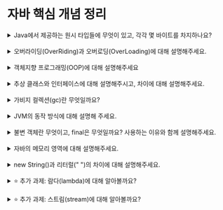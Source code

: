 # 자바 핵심 개념 정리
<details>
<summary>Java에서 제공하는 원시 타입들에 무엇이 있고, 각각 몇 바이트를 차지하나요?</summary>
<div markdown="1">
// 내용 입력
byte: 1 바이트
short: 2 바이트
int: 4 바이트
long: 8 바이트
float: 4 바이트
double: 8 바이트
char: 2 바이트
boolean: 1 바이트
</div>
</details>
<br>

<details>
<summary>오버라이딩(OverRiding)과 오버로딩(OverLoading)에 대해 설명해주세요.</summary>
<div markdown="1">
// 내용 입력
오버라이딩(Overriding)
오버라이딩은 상위 클래스에서 이미 정의된 메서드를 하위 클래스에서 재정의하는 것을 의미합니다. 
상위 클래스의 메서드 시그니처와 이름, 반환 타입 등이 완전히 일치해야하며, 
메서드 내용을 재정의하여 하위 클래스에서 구현한 내용으로 대체합니다. 
이렇게 하면 상위 클래스의 메서드를 하위 클래스에서 다르게 구현할 수 있으며, 
이를 통해 다형성을 구현할 수 있습니다.

오버로딩(Overloading)
오버로딩은 같은 이름의 메서드를 여러 개 정의하는 것을 의미합니다. 
다만, 이때 메서드 시그니처(매개변수의 타입, 개수, 순서)가 서로 달라야 합니다.
메서드 이름은 같지만 메서드 시그니처가 다르기 때문에, 컴파일러는 어떤 메서드를 호출해야 하는지 구분할 수 있습니다. 
오버로딩을 통해 메서드 이름을 일관되게 유지하면서, 같은 기능을 하는 메서드를 다양한 상황에 대해 제공할 수 있습니다.
</div>
</details>
<br>

<details>
<summary>객체지향 프로그래밍(OOP)에 대해 설명해주세요</summary>
<div markdown="1">
// 내용 입력
객체 지향 프로그래밍 이란, 많은 객체(Objcet)들이 모여서 
상호 협력하면서 데이터를 처리하는 방식의 프로그래밍 설계 방법을 일컫는다. 
좀더 쉽게 말하면, 프로그램을 묶음 단위로 잘게 쪼개서, 
추후에 가져다 쓰기 편하게 만들어 놓은 프로그래밍 방식이라고 보면 됩니다.
</div>
</details>
<br>

<details>
<summary>추상 클래스와 인터페이스에 대해 설명해주시고, 차이에 대해 설명해주세요.</summary>
<div markdown="1">
// 내용 입력
추상클래스란?
추상클래스는 일반 클래스와 별 다를 것이 없습니다. 단지, 추상 메서드를 선언하여 상속을 통해서 자손 클래스에서 완성하도록 유도하는 클래스입니다. 그래서 미완성 설계도라고도 표현합니다. 상속을 위한 클래스이기 때문에 따로 객체를 생성할 수 없습니다.
class 앞에 "abstract" 예약어를 사용하여 상속을 통해서 구현해야한다는 것을 알려주고 선언부만 작성하는 추상메서드를 선언할 수 있습니다.

인터페이스란?
추상클래스가 미완성 설계도라면 인터페이스는 기본 설계도라고 할 수 있습니다. 인터페이스도 추상클래스처럼 다른 클래스를 작성하는데 도움을 주는 목적으로 작성하고 클래스와 다르게 다중상속(구현)이 가능합니다.

차이점
차이점으로는 추상 클래스는 extends 키워드를 사용하여 상속하며, 다중 상속은 불가능합니다. 반면 인터페이스는 implements 키워드를 사용하여 상속하며, 다중 상속이 가능합니다.


</div>
</details>
<br>

<details>
<summary>가비지 컬렉션(gc)란 무엇일까요?</summary>
<div markdown="1">
// 내용 입력
메모리 관리 기법 중의 하나로, 프로그램이 동적으로 할당했던 메모리 영역 중에서 필요없게 된 영역을 해제하는 기능이다.
</div>
</details>
<br>

<details>
<summary>JVM의 동작 방식에 대해 설명해 주세요.</summary>
<div markdown="1">
// 내용 입력
VM이란 JVM은 자바 가상머신으로 자바 바이트코드를 실행 할 수 있는 주체로 JVM 덕분에 CPU나 플랫폼(OS+CPU아키텍처)과 독릭접으로 동작 가능하다. 
예를들어 리눅스에서 컴파일한 C프로그램을 윈도우에서 실행했을때 환경이 달라서 작동하지 않는다는 문제가 있다고 한다.
</div>
</details>
<br>

<details>
<summary>불변 객체란 무엇이고, final은 무엇일까요? 사용하는 이유와 함께 설명해주세요.</summary>
<div markdown="1">
// 내용 입력
불변 객체(Immutable Object)란, 생성 후 내부 상태를 변경할 수 없는 객체를 말합니다. 
즉, 한 번 생성된 후에는 그 상태가 변경되지 않으며, 새로운 상태를 갖는 새로운 객체를 생성해 반환하는 방식으로 동작합니다. 
불변 객체는 다른 객체와 공유하거나 여러 스레드에서 안전하게 사용할 수 있습니다. 
final은 변수, 메서드, 클래스 앞에 사용되어 해당 요소가 변경될 수 없다는 것을 나타내는 예약어입니다. 
final로 선언된 변수는 값이 한 번만 할당될 수 있으며, 
final로 선언된 메서드와 클래스는 상속되거나 오버라이드될 수 없습니다.
따라서, 불변 객체와 final은 모두 객체 안정성과 코드 안정성을 보장하기 위한 방법입니다. 
불변 객체는 내부 상태가 변경될 수 없는 객체를 말하며, final은 값이 변경될 수 없는 변수나 메서드, 클래스를 말합니다. 
이들은 다른 객체와 공유하거나 여러 스레드에서 안전하게 사용할 수 있도록 만들어줍니다.
</div>
</details>
<br>

<details>
<summary>자바의 메모리 영역에 대해 설명해주세요.</summary>
<div markdown="1">
// 내용 입력
메서드 영역 (Method Area)
JVM이 시작할 때 생성되며, 클래스 파일들의 바이트코드를 저장하는 곳입니다.
모든 스레드가 공유하며, 클래스 로더가 클래스를 읽어들일 때마다 클래스 정보를 저장합니다.
상수 풀(Constant Pool)도 이 영역에 포함됩니다.

힙 영역 (Heap)
객체와 배열이 저장되는 곳입니다.
런타임 시 동적으로 할당되며, GC(Garbage Collector)가 관리합니다.
두 개 이상의 스레드가 동시에 접근할 수 있습니다.

스택 영역 (Stack)
각 스레드마다 존재하는 공간으로, 스레드가 생성될 때마다 생성됩니다.
메서드를 호출할 때마다 호출된 메서드와 관련된 지역 변수, 매개 변수, 리턴 값, 연산 중간 결과값 등을 저장합니다.
메서드가 종료되면 해당 메서드가 사용한 스택 프레임(Stack Frame)이 제거됩니다.

PC(Program Counter) 레지스터 영역
각 스레드마다 존재하는 공간으로, 현재 수행 중인 JVM 명령의 주소를 저장합니다.
스레드가 실행 중인 부분이 어디인지를 가리킵니다.

네이티브 메서드 스택 영역
자바 외부에서 실행되는 네이티브 코드(C/C++ 등)를 위한 스택 영역입니다.
JVM은 자바 코드에서 네이티브 메서드를 호출할 때, 이 영역을 사용합니다.
</div>
</details>
<br>

<details>
<summary>new String()과 리터럴(" ")의 차이에 대해 설명해주세요.</summary>
<div markdown="1">
// 내용 입력
new String()

Heap 메모리에 새로운 객체를 생성합니다.
매번 새로운 객체가 생성되므로, 메모리 사용량이 증가합니다.
equals() 메서드로 문자열을 비교할 경우, 문자열의 내용이 같아도 다른 객체로 인식됩니다.
리터럴(" ")

String Pool 메모리 영역에 이미 존재하는 문자열 객체를 참조합니다.
같은 문자열을 갖는 객체가 여러 개 생성되지 않고, 메모리를 절약할 수 있습니다.
equals() 메서드로 문자열을 비교할 경우, 문자열의 내용이 같으면 같은 객체로 인식됩니다.
따라서, new String()을 사용하면 새로운 객체를 생성하므로 메모리 사용량이 증가하게 됩니다. 이는 성능에도 영향을 미칠 수 있습니다. 반면에, 리터럴을 사용하면 이미 생성된 문자열 객체를 참조하므로 메모리 사용량을 줄일 수 있습니다. 그러나 문자열이 계속해서 바뀌는 경우에는 새로운 객체를 생성해야 하므로, 
이 경우에는 new String()을 사용하는 것이 더 적절할 수 있습니다.
</div>
</details>
<br>

<details>
<summary>⭐️ 추가 과제: 람다(lambda)에 대해 알아볼까요?</summary>
<div markdown="1">
// 내용 입력
람다(lambda)는 자바 8부터 지원하는 함수형 프로그래밍 기법으로, 코드의 간결성과 가독성을 높여줍니다. 
람다식은 익명 함수(anonymous function)를 만들어내는 것으로, 
메서드를 하나의 식으로 표현할 수 있습니다.
다음과 같이 표현 : (매개변수) -> { 실행 코드 }
</div>
</details>
<br>

<details>
<summary>⭐️ 추가 과제: 스트림(stream)에 대해 알아볼까요?</summary>
<div markdown="1">
// 내용 입력
자바 8부터 도입된 스트림(Stream)은 컬렉션(Collection)의 요소를 하나씩 참조하여 람다식으로 처리할 수 있도록 해주는 기능입니다. 스트림은 데이터를 처리하는데 필요한 연산들을 지원하며, 이를 이용하여 간결하고 가독성이 높은 코드를 작성할 수 있습니다.

스트림은 다음과 같은 특징을 가지고 있습니다.

데이터 소스로부터 데이터를 읽기만 할 뿐 변경하지 않습니다. (불변성)
스트림 연산은 중간 연산과 최종 연산으로 구분됩니다.
지연 연산이 가능합니다. (즉, 최종 연산을 수행하기 전까지 중간 연산이 수행되지 않습니다.)
</div>
</details>
<br>

